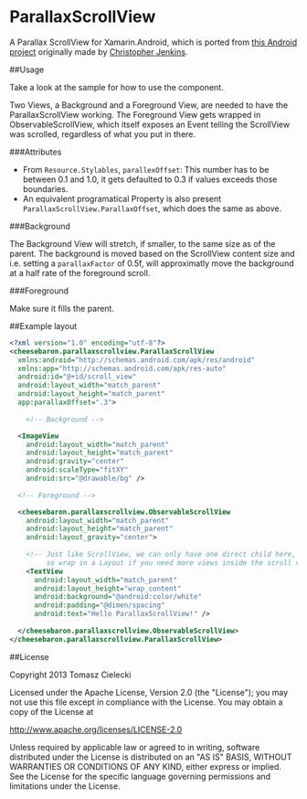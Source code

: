 ParallaxScrollView
==================

A Parallax ScrollView for Xamarin.Android, which is ported from [this Android project](https://github.com/chrisjenx/ParallaxScrollView) originally made by [Christopher Jenkins](http://chrisjenx.co.uk/).

##Usage

Take a look at the sample for how to use the component.

Two Views, a Background and a Foreground View, are needed to have the ParallaxScrollView working. The Foreground View gets wrapped in ObservableScrollView, which itself exposes an Event telling the ScrollView was scrolled, regardless of what you put in there.

###Attributes

* From `Resource.Stylables`, `parallexOffset`: This number has to be between 0.1 and 1.0, it gets defaulted to 0.3 if values exceeds those boundaries.
* An equivalent programatical Property is also present `ParallaxScrollView.ParallaxOffset`, which does the same as above.

###Background

The Background View will stretch, if smaller, to the same size as of the parent. The background is moved based on the ScrollView content size and i.e. setting a `parallaxFactor` of 0.5f, will approximatly move the background at a half rate of the foreground scroll.

###Foreground

Make sure it fills the parent.

##Example layout

```xml
<?xml version="1.0" encoding="utf-8"?>
<cheesebaron.parallaxscrollview.ParallaxScrollView
  xmlns:android="http://schemas.android.com/apk/res/android"
  xmlns:app="http://schemas.android.com/apk/res-auto"
  android:id="@+id/scroll_view"
  android:layout_width="match_parent"
  android:layout_height="match_parent"
  app:parallaxOffset=".3">
  
    <!-- Background -->

  <ImageView
    android:layout_width="match_parent"
    android:layout_height="match_parent"
    android:gravity="center"
    android:scaleType="fitXY"
    android:src="@drawable/bg" />
    
  <!-- Foreground -->

  <cheesebaron.parallaxscrollview.ObservableScrollView
    android:layout_width="match_parent"
    android:layout_height="match_parent"
    android:layout_gravity="center">
    
    <!-- Just like ScrollView, we can only have one direct child here, 
         so wrap in a Layout if you need more views inside the scroll view -->
    <TextView
      android:layout_width="match_parent"
      android:layout_height="wrap_content"
      android:background="@android:color/white"
      android:padding="@dimen/spacing"
      android:text="Hello ParallaxScrollView!" />
    
  </cheesebaron.parallaxscrollview.ObservableScrollView>
</cheesebaron.parallaxscrollview.ParallaxScrollView>
```

##License

Copyright 2013 Tomasz Cielecki

Licensed under the Apache License, Version 2.0 (the "License"); you may not use this file except in compliance with the License. You may obtain a copy of the License at

http://www.apache.org/licenses/LICENSE-2.0

Unless required by applicable law or agreed to in writing, software distributed under the License is distributed on an "AS IS" BASIS, WITHOUT WARRANTIES OR CONDITIONS OF ANY KIND, either express or implied. See the License for the specific language governing permissions and limitations under the License.
